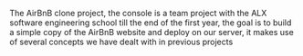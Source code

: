 The AirBnB clone project, the console is a team project with the ALX software engineering school till the end of the first year, the goal is to build a simple copy of the AirBnB website and deploy on our server, it makes use of several concepts we have dealt with in previous projects
